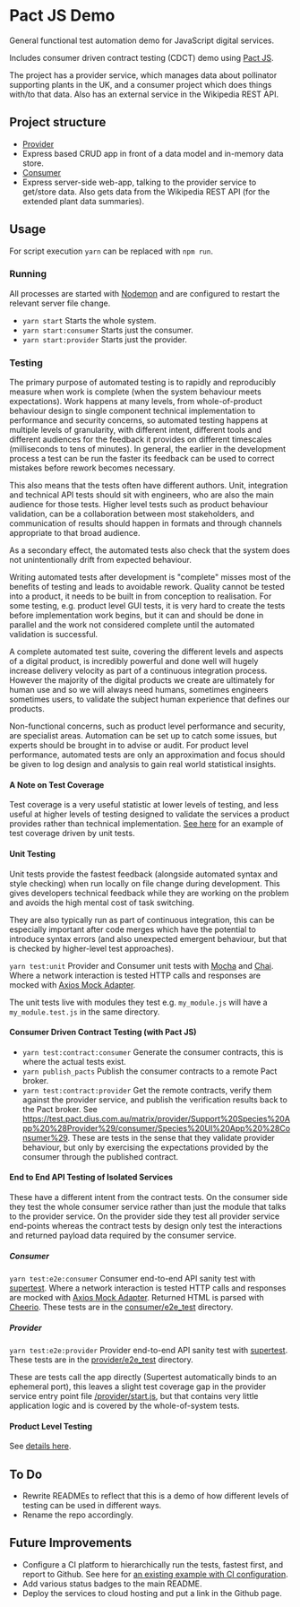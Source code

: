 # Pact JS Demo
General functional test automation demo for JavaScript digital services.

Includes consumer driven contract testing (CDCT) demo using [Pact JS](https://github.com/pact-foundation/pact-js).

The project has a provider service, which manages data about pollinator supporting plants in the UK, and a consumer project which does things with/to that data. Also has an external service in the Wikipedia REST API.

## Project structure
* [Provider](provider)
* Express based CRUD app in front of a data model and in-memory data store.
* [Consumer](consumer)
* Express server-side web-app, talking to the provider service to get/store data. Also gets data from the Wikipedia REST API (for the extended plant data summaries).

## Usage
For script execution `yarn` can be replaced with `npm run`.

### Running
All processes are started with [Nodemon](https://github.com/remy/nodemon) and are configured to restart the relevant server file change.
 * `yarn start` Starts the whole system.
 * `yarn start:consumer` Starts just the consumer.
 * `yarn start:provider` Starts just the provider.

### Testing
The primary purpose of automated testing is to rapidly and reproducibly measure when work is complete (when the system behaviour meets expectations). Work happens at many levels, from whole-of-product behaviour design to single component technical implementation to performance and security concerns, so automated testing happens at multiple levels of granularity, with different intent, different tools and different audiences for the feedback it provides on different timescales (milliseconds to tens of minutes). In general, the earlier in the development process a test can be run the faster its feedback can be used to correct mistakes before rework becomes necessary.

This also means that the tests often have different authors. Unit, integration and technical API tests should sit with engineers, who are also the main audience for those tests. Higher level tests such as product behaviour validation, can be a collaboration between most stakeholders, and communication of results should happen in formats and through channels appropriate to that broad audience.

As a secondary effect, the automated tests also check that the system does not unintentionally drift from expected behaviour.

Writing automated tests after development is "complete" misses most of the benefits of testing and leads to avoidable rework. Quality cannot be tested into a product, it needs to be built in from conception to realisation. For some testing, e.g. product level GUI tests, it is very hard to create the tests before implementation work begins, but it can and should be done in parallel and the work not considered complete until the automated validation is successful.

A complete automated test suite, covering the different levels and aspects of a digital product, is incredibly powerful and done well will hugely increase delivery velocity as part of a continuous integration process. However the majority of the digital products we create are ultimately for human use and so we will always need humans, sometimes engineers sometimes users, to validate the subject human experience that defines our products.

Non-functional concerns, such as product level performance and security, are specialist areas. Automation can be set up to catch some issues, but experts should be brought in to advise or audit. For product level performance, automated tests are only an approximation and focus should be given to log design and analysis to gain real world statistical insights.

#### A Note on Test Coverage
Test coverage is a very useful statistic at lower levels of testing, and less useful at higher levels of testing designed to validate the services a product provides rather than technical implementation. [See here](https://github.com/jimCresswell/e2e-web-test-framework-demo) for an example of test coverage driven by unit tests.

#### Unit Testing
Unit tests provide the fastest feedback (alongside automated syntax and style checking) when run locally on file change during development. This gives developers technical feedback while they are working on the problem and avoids the high mental cost of task switching.

They are also typically run as part of continuous integration, this can be especially important after code merges which have the potential to introduce syntax errors (and also unexpected emergent behaviour, but that is checked by higher-level test approaches).

`yarn test:unit` Provider and Consumer unit tests with [Mocha](https://mochajs.org) and [Chai](https://www.chaijs.com). Where a network interaction is tested HTTP calls and responses are mocked with [Axios Mock Adapter](https://github.com/ctimmerm/axios-mock-adapter).

The unit tests live with modules they test e.g. `my_module.js` will have a `my_module.test.js` in the same directory.

#### Consumer Driven Contract Testing (with Pact JS)
 * `yarn test:contract:consumer` Generate the consumer contracts, this is where the actual tests exist.
 * `yarn publish_pacts` Publish the consumer contracts to a remote Pact broker.
 * `yarn test:contract:provider` Get the remote contracts, verify them against the provider service, and publish the verification results back to the Pact broker. See <https://test.pact.dius.com.au/matrix/provider/Support%20Species%20App%20%28Provider%29/consumer/Species%20UI%20App%20%28Consumer%29>. These are tests in the sense that they validate provider behaviour, but only by exercising the expectations provided by the consumer through the published contract.

#### End to End API Testing of Isolated Services
These have a different intent from the contract tests. On the consumer side they test the whole consumer service rather than just the module that talks to the provider service. On the provider side they test all provider service end-points whereas the contract tests by design only test the interactions and returned payload data required by the consumer service.

##### Consumer
`yarn test:e2e:consumer` Consumer end-to-end API sanity test with [supertest](https://github.com/visionmedia/supertest). Where a network interaction is tested HTTP calls and responses are mocked with [Axios Mock Adapter](https://github.com/ctimmerm/axios-mock-adapter). Returned HTML is parsed with [Cheerio](https://github.com/cheeriojs/cheerio).  These tests are in the [consumer/e2e_test](consumer/e2e_test) directory.

##### Provider
`yarn test:e2e:provider` Provider end-to-end API sanity test with [supertest](https://github.com/visionmedia/supertest). These tests are in the [provider/e2e_test](provider/e2e_test) directory.

These are tests call the app directly (Supertest automatically binds to an ephemeral port), this leaves a slight test coverage gap in the provider service entry point file [/provider/start.js](provider/start.js), but that contains very little application logic and is covered by the whole-of-system tests.

#### Product Level Testing
See [details here]('./product_tests').

## To Do
  * Rewrite READMEs to reflect that this is a demo of how different levels of testing can be used in different ways.
  * Rename the repo accordingly.

## Future Improvements
  * Configure a CI platform to hierarchically run the tests, fastest first, and report to Github. See here for [an existing example with CI configuration](https://github.com/jimCresswell/e2e-web-test-framework-demo).
  * Add various status badges to the main README.
  * Deploy the services to cloud hosting and put a link in the Github page.
